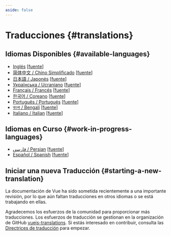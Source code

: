 ```yaml
---
aside: false
---
```


# Traducciones {#translations}

## Idiomas Disponibles {#available-languages}

- [Inglés](https://vuejs.org/) [[fuente](https://github.com/vuejs/docs)]
- [简体中文 / Chino Simplificado](https://cn.vuejs.org/) [[fuente](https://github.com/vuejs-translations/docs-zh-cn)]
- [日本語 / Japonés](https://ja.vuejs.org/) [[fuente](https://github.com/vuejs-translations/docs-ja)]
- [Українська / Ucraniano](https://ua.vuejs.org/) [[fuente](https://github.com/vuejs-translations/docs-uk)]
- [Français / Francés](https://fr.vuejs.org) [[fuente](https://github.com/vuejs-translations/docs-fr)]
- [한국어 / Coreano](https://ko.vuejs.org) [[fuente](https://github.com/vuejs-translations/docs-ko)]
- [Português / Portugués](https://pt.vuejs.org) [[fuente](https://github.com/vuejs-translations/docs-pt)]
- [বাংলা / Bengalí](https://bn.vuejs.org) [[fuente](https://github.com/vuejs-translations/docs-bn)]
- [Italiano / Italian](https://it.vuejs.org) [[fuente](https://github.com/vuejs-translations/docs-it)]

## Idiomas en Curso {#work-in-progress-languages}

- [فارسی / Persian](https://fa.vuejs.org/) [[fuente](https://github.com/vuejs-translations/docs-fa)]
- [Español / Spanish](https://vue3-spanish-docs.netlify.app/) [[fuente](https://github.com/icarusgk/vuejs-spanish-docs)]

## Iniciar una nueva Traducción {#starting-a-new-translation}

La documentación de Vue ha sido sometida recientemente a una importante revisión, por lo que aún faltan traducciones en otros idiomas o se está trabajando en ellas.

Agradecemos los esfuerzos de la comunidad para proporcionar más traducciones. Los esfuerzos de traducción se gestionan en la organización de GitHub [vuejs-translations](https://github.com/vuejs-translations/). Si estás interesado en contribuir, consulta las [Directrices de traducción](https://github.com/vuejs-translations/guidelines/blob/main/README.md) para empezar.
